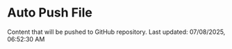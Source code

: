 # Auto Push File

Content that will be pushed to GitHub repository.
Last updated: 07/08/2025, 06:52:30 AM